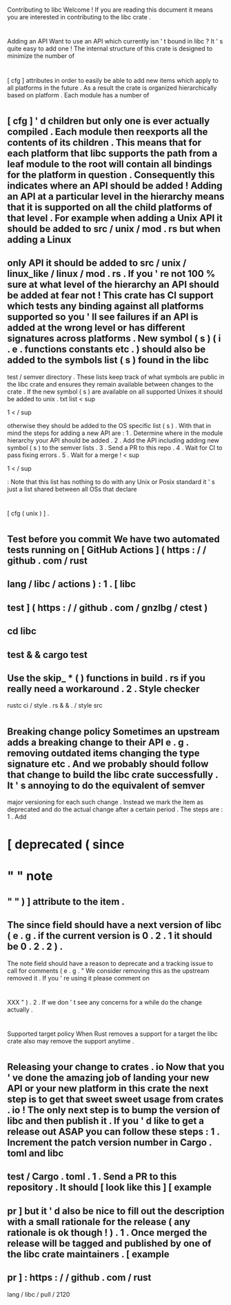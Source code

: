 #
Contributing
to
libc
Welcome
!
If
you
are
reading
this
document
it
means
you
are
interested
in
contributing
to
the
libc
crate
.
#
#
Adding
an
API
Want
to
use
an
API
which
currently
isn
'
t
bound
in
libc
?
It
'
s
quite
easy
to
add
one
!
The
internal
structure
of
this
crate
is
designed
to
minimize
the
number
of
#
[
cfg
]
attributes
in
order
to
easily
be
able
to
add
new
items
which
apply
to
all
platforms
in
the
future
.
As
a
result
the
crate
is
organized
hierarchically
based
on
platform
.
Each
module
has
a
number
of
#
[
cfg
]
'
d
children
but
only
one
is
ever
actually
compiled
.
Each
module
then
reexports
all
the
contents
of
its
children
.
This
means
that
for
each
platform
that
libc
supports
the
path
from
a
leaf
module
to
the
root
will
contain
all
bindings
for
the
platform
in
question
.
Consequently
this
indicates
where
an
API
should
be
added
!
Adding
an
API
at
a
particular
level
in
the
hierarchy
means
that
it
is
supported
on
all
the
child
platforms
of
that
level
.
For
example
when
adding
a
Unix
API
it
should
be
added
to
src
/
unix
/
mod
.
rs
but
when
adding
a
Linux
-
only
API
it
should
be
added
to
src
/
unix
/
linux_like
/
linux
/
mod
.
rs
.
If
you
'
re
not
100
%
sure
at
what
level
of
the
hierarchy
an
API
should
be
added
at
fear
not
!
This
crate
has
CI
support
which
tests
any
binding
against
all
platforms
supported
so
you
'
ll
see
failures
if
an
API
is
added
at
the
wrong
level
or
has
different
signatures
across
platforms
.
New
symbol
(
s
)
(
i
.
e
.
functions
constants
etc
.
)
should
also
be
added
to
the
symbols
list
(
s
)
found
in
the
libc
-
test
/
semver
directory
.
These
lists
keep
track
of
what
symbols
are
public
in
the
libc
crate
and
ensures
they
remain
available
between
changes
to
the
crate
.
If
the
new
symbol
(
s
)
are
available
on
all
supported
Unixes
it
should
be
added
to
unix
.
txt
list
<
sup
>
1
<
/
sup
>
otherwise
they
should
be
added
to
the
OS
specific
list
(
s
)
.
With
that
in
mind
the
steps
for
adding
a
new
API
are
:
1
.
Determine
where
in
the
module
hierarchy
your
API
should
be
added
.
2
.
Add
the
API
including
adding
new
symbol
(
s
)
to
the
semver
lists
.
3
.
Send
a
PR
to
this
repo
.
4
.
Wait
for
CI
to
pass
fixing
errors
.
5
.
Wait
for
a
merge
!
<
sup
>
1
<
/
sup
>
:
Note
that
this
list
has
nothing
to
do
with
any
Unix
or
Posix
standard
it
'
s
just
a
list
shared
between
all
OSs
that
declare
#
[
cfg
(
unix
)
]
.
#
#
Test
before
you
commit
We
have
two
automated
tests
running
on
[
GitHub
Actions
]
(
https
:
/
/
github
.
com
/
rust
-
lang
/
libc
/
actions
)
:
1
.
[
libc
-
test
]
(
https
:
/
/
github
.
com
/
gnzlbg
/
ctest
)
-
cd
libc
-
test
&
&
cargo
test
-
Use
the
skip_
*
(
)
functions
in
build
.
rs
if
you
really
need
a
workaround
.
2
.
Style
checker
-
rustc
ci
/
style
.
rs
&
&
.
/
style
src
#
#
Breaking
change
policy
Sometimes
an
upstream
adds
a
breaking
change
to
their
API
e
.
g
.
removing
outdated
items
changing
the
type
signature
etc
.
And
we
probably
should
follow
that
change
to
build
the
libc
crate
successfully
.
It
'
s
annoying
to
do
the
equivalent
of
semver
-
major
versioning
for
each
such
change
.
Instead
we
mark
the
item
as
deprecated
and
do
the
actual
change
after
a
certain
period
.
The
steps
are
:
1
.
Add
#
[
deprecated
(
since
=
"
"
note
=
"
"
)
]
attribute
to
the
item
.
-
The
since
field
should
have
a
next
version
of
libc
(
e
.
g
.
if
the
current
version
is
0
.
2
.
1
it
should
be
0
.
2
.
2
)
.
-
The
note
field
should
have
a
reason
to
deprecate
and
a
tracking
issue
to
call
for
comments
(
e
.
g
.
"
We
consider
removing
this
as
the
upstream
removed
it
.
If
you
'
re
using
it
please
comment
on
#
XXX
"
)
.
2
.
If
we
don
'
t
see
any
concerns
for
a
while
do
the
change
actually
.
#
#
Supported
target
policy
When
Rust
removes
a
support
for
a
target
the
libc
crate
also
may
remove
the
support
anytime
.
#
#
Releasing
your
change
to
crates
.
io
Now
that
you
'
ve
done
the
amazing
job
of
landing
your
new
API
or
your
new
platform
in
this
crate
the
next
step
is
to
get
that
sweet
sweet
usage
from
crates
.
io
!
The
only
next
step
is
to
bump
the
version
of
libc
and
then
publish
it
.
If
you
'
d
like
to
get
a
release
out
ASAP
you
can
follow
these
steps
:
1
.
Increment
the
patch
version
number
in
Cargo
.
toml
and
libc
-
test
/
Cargo
.
toml
.
1
.
Send
a
PR
to
this
repository
.
It
should
[
look
like
this
]
[
example
-
pr
]
but
it
'
d
also
be
nice
to
fill
out
the
description
with
a
small
rationale
for
the
release
(
any
rationale
is
ok
though
!
)
.
1
.
Once
merged
the
release
will
be
tagged
and
published
by
one
of
the
libc
crate
maintainers
.
[
example
-
pr
]
:
https
:
/
/
github
.
com
/
rust
-
lang
/
libc
/
pull
/
2120

